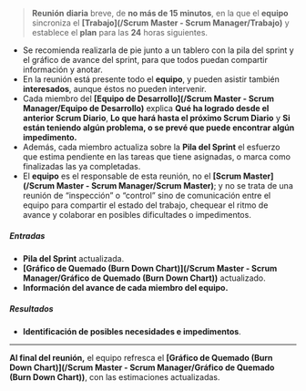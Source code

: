 > **Reunión** **diaria** breve, de **no más de 15 minutos**, en la que el **equipo** sincroniza el **[Trabajo](/Scrum Master - Scrum Manager/Trabajo)** y establece el **plan** para las **24** horas siguientes.

- Se recomienda realizarla de pie junto a un tablero con la pila del sprint y el gráfico de avance del sprint, para que todos puedan compartir información y anotar.
- En la reunión está presente todo el **equipo**, y pueden asistir también **interesados**, aunque éstos no pueden intervenir.
- Cada miembro del **[Equipo de Desarrollo](/Scrum Master - Scrum Manager/Equipo de Desarrollo)** explica **Qué ha logrado desde el anterior Scrum Diario**, **Lo que hará hasta el próximo Scrum Diario** y **Si están teniendo algún problema, o se prevé que puede encontrar algún impedimento.**
- Además, cada miembro actualiza sobre la **Pila del Sprint** el esfuerzo que estima pendiente en las tareas que tiene asignadas, o marca como finalizadas las ya completadas.
- El **equipo** es el responsable de esta reunión, no el **[Scrum Master](/Scrum Master - Scrum Manager/Scrum Master)**; y no se trata de una reunión de “inspección” o “control” sino de comunicación entre el equipo para compartir el estado del trabajo, chequear el ritmo de avance y colaborar en posibles dificultades o impedimentos.
##### **Entradas**
- **Pila del Sprint** actualizada.
- **[Gráfico de Quemado (Burn Down Chart)](/Scrum Master - Scrum Manager/Gráfico de Quemado (Burn Down Chart))** actualizado.
- **Información del avance de cada miembro del equipo.**
##### **Resultados**
- **Identificación de posibles necesidades e impedimentos**.
****
**Al final del reunión,** el equipo refresca el **[Gráfico de Quemado (Burn Down Chart)](/Scrum Master - Scrum Manager/Gráfico de Quemado (Burn Down Chart))**, con las estimaciones actualizadas.